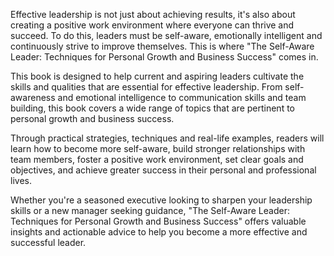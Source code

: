 Effective leadership is not just about achieving results, it's also about creating a positive work environment where everyone can thrive and succeed. To do this, leaders must be self-aware, emotionally intelligent and continuously strive to improve themselves. This is where "The Self-Aware Leader: Techniques for Personal Growth and Business Success" comes in.

This book is designed to help current and aspiring leaders cultivate the skills and qualities that are essential for effective leadership. From self-awareness and emotional intelligence to communication skills and team building, this book covers a wide range of topics that are pertinent to personal growth and business success.

Through practical strategies, techniques and real-life examples, readers will learn how to become more self-aware, build stronger relationships with team members, foster a positive work environment, set clear goals and objectives, and achieve greater success in their personal and professional lives.

Whether you're a seasoned executive looking to sharpen your leadership skills or a new manager seeking guidance, "The Self-Aware Leader: Techniques for Personal Growth and Business Success" offers valuable insights and actionable advice to help you become a more effective and successful leader.
